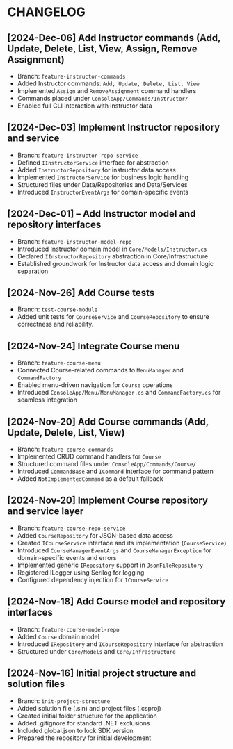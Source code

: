 # CHANGELOG


## [2024-Dec-06] **Add Instructor commands (Add, Update, Delete, List, View, Assign, Remove Assignment)**
- Branch: `feature-instructor-commands`
- Added Instructor commands: `Add, Update, Delete, List, View`
- Implemented `Assign` and `RemoveAssignment` command handlers
- Commands placed under `ConsoleApp/Commands/Instructor/`
- Enabled full CLI interaction with instructor data

## [2024-Dec-03] **Implement Instructor repository and service**
- Branch: `feature-instructor-repo-service`
- Defined `IInstructorService` interface for abstraction
- Added `InstructorRepository` for instructor data access
- Implemented `InstructorService` for business logic handling
- Structured files under Data/Repositories and Data/Services
- Introduced `InstructorEventArgs` for domain-specific events

## [2024-Dec-01] – **Add Instructor model and repository interfaces**
- Branch: `feature-instructor-model-repo`
- Introduced Instructor domain model in `Core/Models/Instructor.cs` 
- Declared `IInstructorRepository` abstraction in Core/Infrastructure  
- Established groundwork for Instructor data access and domain logic separation

## [2024-Nov-26] **Add Course tests**
- Branch: `test-course-module`
- Added unit tests for `CourseService` and `CourseRepository` to ensure correctness and reliability.

## [2024-Nov-24] **Integrate Course menu**
- Branch: `feature-course-menu`
- Connected Course-related commands to `MenuManager` and `CommandFactory`
- Enabled menu-driven navigation for `Course` operations
- Introduced `ConsoleApp/Menu/MenuManager.cs` and `CommandFactory.cs` for seamless integration

## [2024-Nov-20] **Add Course commands (Add, Update, Delete, List, View)**
- Branch: `feature-course-commands`
- Implemented CRUD command handlers for `Course`
- Structured command files under `ConsoleApp/Commands/Course/`
- Introduced `CommandBase` and `ICommand` interface for command pattern
- Added `NotImplementedCommand` as a default fallback

## [2024-Nov-20] **Implement Course repository and service layer**
- Branch: `feature-course-repo-service`
- Added `CourseRepository` for JSON-based data access
- Created `ICourseService` interface and its implementation (`CourseService`)
- Introduced `CourseManagerEventArgs` and `CourseManagerException` for domain-specific events and errors
- Implemented generic `IRepository` support in `JsonFileRepository`
- Registered ILogger using Serilog for logging
- Configured dependency injection for `ICourseService`

## [2024-Nov-18] **Add Course model and repository interfaces**
- Branch: `feature-course-model-repo`
- Added `Course` domain model
- Introduced `IRepository` and `ICourseRepository` interface for abstraction
- Structured under `Core/Models` and `Core/Infrastructure`

## [2024-Nov-16] **Initial project structure and solution files**
- Branch: `init-project-structure`
- Added solution file (.sln) and project files (.csproj)
- Created initial folder structure for the application
- Added .gitignore for standard .NET exclusions
- Included global.json to lock SDK version
- Prepared the repository for initial development